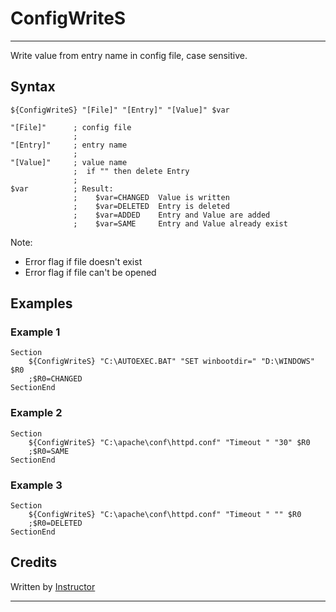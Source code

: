 # ConfigWriteS

---

Write value from entry name in config file, case sensitive.

## Syntax

	${ConfigWriteS} "[File]" "[Entry]" "[Value]" $var

	"[File]"      ; config file
	              ;
	"[Entry]"     ; entry name
	              ;
	"[Value]"     ; value name
	              ;  if "" then delete Entry
	              ;
	$var          ; Result:
	              ;    $var=CHANGED  Value is written
	              ;    $var=DELETED  Entry is deleted
	              ;    $var=ADDED    Entry and Value are added
	              ;    $var=SAME     Entry and Value already exist

Note:

- Error flag if file doesn't exist 
- Error flag if file can't be opened

## Examples

### Example 1

	Section
		${ConfigWriteS} "C:\AUTOEXEC.BAT" "SET winbootdir=" "D:\WINDOWS" $R0
		;$R0=CHANGED
	SectionEnd

### Example 2

	Section
		${ConfigWriteS} "C:\apache\conf\httpd.conf" "Timeout " "30" $R0
		;$R0=SAME
	SectionEnd

### Example 3

	Section
		${ConfigWriteS} "C:\apache\conf\httpd.conf" "Timeout " "" $R0
		;$R0=DELETED
	SectionEnd

## Credits

Written by [Instructor][1]

---

[1]: http://nsis.sourceforge.net/User:Instructor
